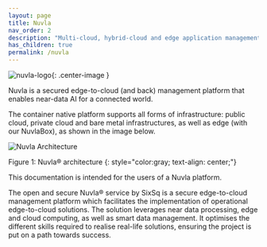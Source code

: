 ```yaml
---
layout: page
title: Nuvla
nav_order: 2
description: "Multi-cloud, hybrid-cloud and edge application management service"
has_children: true
permalink: /nuvla
---
```


![nuvla-logo](/assets/img/nuvla-logo.png){: .center-image }

Nuvla is a secured edge-to-cloud (and back) management platform that enables near-data AI for a connected world.

The container native platform supports all forms of infrastructure: public cloud, private cloud and bare metal infrastructures, as well as edge (with our NuvlaBox), as shown in the image below.

![Nuvla Architecture](/assets/img/nuvla-architecture.png)

Figure 1: Nuvla® architecture
{: style="color:gray; text-align: center;"}

This documentation is intended for the users of a Nuvla platform.

The open and secure Nuvla® service by SixSq is a secure edge-to-cloud management platform which facilitates the implementation of operational edge-to-cloud solutions. The solution leverages near data processing, edge and cloud computing, as well as smart data management. It optimises the different skills required to realise real-life solutions, ensuring the project is put on a path towards success.

